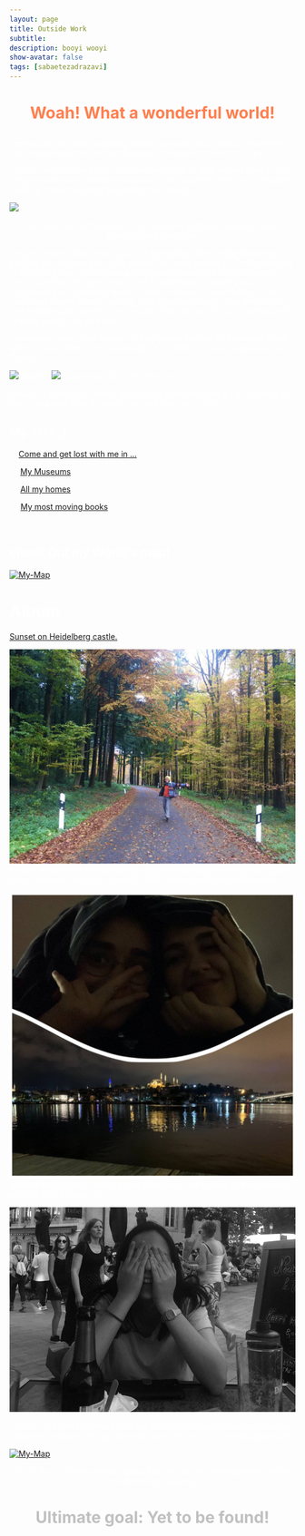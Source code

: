 ```yaml
---
layout: page
title: Outside Work
subtitle: 
description: booyi wooyi
show-avatar: false
tags: [sabaetezadrazavi]
---
```




<style>{color:White;}</style>
 
<style>H1{color:White;}</style>
<style>H2{color:White;}</style>
<style>H3{color:White;}</style>
<style>p{color:White;}</style>


<h1 align="center"> <p style="color:#ff7f50;"> Woah! What a wonderful world! </p> </h1>


I explore the sky while working, and in my spare time, I search for what is left undiscovered for me from feelings and experiences on the Earth!

I love to explore new places and randomly walk or bike around cities to find antique bookstores, random treasures in old forgotten stores, or a beautiful silent spot to sit and read and watch the sunset. 

<img src="../Pics/treasure-haunt.jpg" height="400px">
<p align="center"> The happy me in the haunt of old treasures in Tehran, Istanbul, Paris, Frankfurt and Hannover! </p>



I also extremely enjoy making lists of everything I like. I make thousands of playlists for the sound of all the places I've been walking in.
On the freezing or scorching days (Which actually is quite common in Iranian summers), I like to sit inside with good music and a good book or a poet and an occasional (non-alcoholic) drink or start a random in-door hobby. So far, I have tried playing piano, painting, Vitra (glass painting), yoga, embroidery, and making salty cookies. (Let me just point out that I'm not a professional or even good in any of these:-") 

I sometimes write short reviews in English and Persian on the books I read, which you can find on my Goodreads.
Also, find my public playlists on my Spotify.


[<img src="../Pics/spotify.png" height="60px">](https://open.spotify.com/user/s_etezad?si=5d5f69efe6af4438) Spotify,            [<img src="../Pics/Goodreads.png" height="60px">](https://www.goodreads.com/user/show/151073804-saba-etezad-razavi) Goodreads (Click on the icons) 



Besides, I quite enjoy debating all the life questions over a cup of coffee or tea or on a long hike! So reach me out if you like to chat ;)

## My lists ;)

1- [Come and get lost with me in ...]()

2- [My Museums]()

3- [All my homes]()

4- [My most moving books]()

5- ...


## check Out my World's map!
[![My-Map](./My-Map/My-Map.jpg)]()


# Album

[Sunset on Heidelberg castle.]()



[![My-Map](./Pics/konigstuhl.jpg)]()
Me in the middle of a breathtaking argument with another friend on "What does it mean to love your country?" while walking in Konigstuhl forests!



[![My-Map](./Pics/istanbul.jpg)]()
Another long night of talking about everything and nothing till the sun rises with my friend Sahar =))



[![My-Map](./Pics/domenica.jpg)]()
<p align="center"> This is my friend Domenica on a hot afternoon in Luxembourg while talking about the problems of capitalism for over 5 hours in a Luxembourgian cafe.  </p>



[![My-Map](./Pics/dorm.jpg)]()
<p align="center"> One of the most memorable nights of my university, reading poems outside the dormitory building. </p>





<h1 align="center"> <p style="color:silver;"> Ultimate goal: Yet to be found! </p> </h1>




